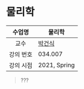 물리학
========

수업명 | 물리학
:----:|----
교수 | [박건식](https://physics.snu.ac.kr/research-faculty/faculty/fulltime?mode=view&profidx=37)
강의 번호 | 034.007
강의 시점 | 2021, Spring

> ???
